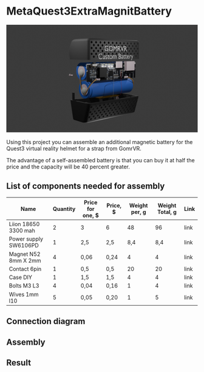 # MetaQuest3ExtraMagnitBattery
![GitHub Logo](/Screenshots/renderbattery.png)

Using this project you can assemble an additional magnetic battery for the Quest3 virtual reality helmet for a strap from GomrVR.

The advantage of a self-assembled battery is that you can buy it at half the price and the capacity will be 40 percent greater.

## List of components needed for assembly
| Name | Quantity | Price for one, $ | Price, $ | Weight per, g | Weight Total, g | Link |
| --- | --- | --- | --- | --- | --- | --- |
| Liion 18650 3300 mah | 2 | 3 | 6 | 48 | 96 | link |
| Power supply SW6106PD | 1 | 2,5 | 2,5 | 8,4 | 8,4 | link |
| Magnet N52 8mm X 2mm | 4 | 0,06 | 0,24 | 4 | 4 | link |
| Contact 6pin | 1 | 0,5 | 0,5 | 20 | 20 | link |
| Case DIY | 1 | 1,5 | 1,5 | 4 | 4 | link |
| Bolts M3 L3 | 4 | 0,04 | 0,16 | 1 | 4 | link |
| Wives 1mm l10 | 5 | 0,05 | 0,20 | 1 | 5 | link |

## Connection diagram

## Assembly

## Result
